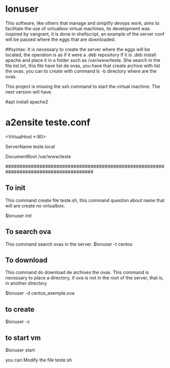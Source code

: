 # lonuser

This software, like others that manage and simplify devops work, aims to facilitate the use of virtualbox virtual machines, 
its development was inspired by vangrant, it is done in shellscript, an example of the server conf will be passed where 
the eggs that are downloaded.

##syntax:
It is necessary to create the server where the eggs will be located, the operation is as if it were a .deb repository
If it is .deb install apache and place it in a folder such as /var/www/teste.  She search in the file list.txt, this 
file have list de ovas, you have that create archive with list the ovas. you can to create with command ls -b directory 
where are the ovas.

This project is missing the ssh command to start the virtual machine. The next version will have.


#apt install apache2

# a2ensite teste.conf

<VirtualHost *:80>

ServerName teste.local

DocumentRoot /var/www/teste


</VirtualHost>
#######################################################################################


## To init
This command create file teste.sh, this command question about name that will are create no virtualbox.

$lonuser init

## To search ova
This command search ovas in the server.
$lonuser -t centos

## To download
This command do download de archives the ovas. This command is necessary to place a directory, if ova is not in 
the root of the server, that is, in another directory

$lonuser -d centos_exemple.ova

## to create
$lonuser -c

## to start vm
$lonuser start

you can Modify the file teste.sh





